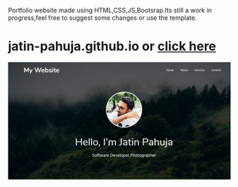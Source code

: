 Portfolio website made using HTML,CSS,JS,Bootsrap.Its still a work in progress,feel free to suggest some changes or use the template.
# jatin-pahuja.github.io or [click here](https://jatinpahuja.me/)
![screenshot](https://github.com/jatin-pahuja/jatin-pahuja.github.io/blob/master/website.jpg)
